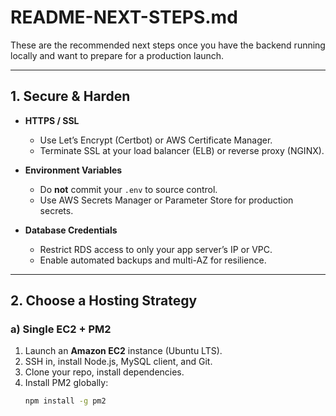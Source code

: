 # README-NEXT-STEPS.md

These are the recommended next steps once you have the backend running locally and want to prepare for a production launch.

---

## 1. Secure & Harden

- **HTTPS / SSL**  
  - Use Let’s Encrypt (Certbot) or AWS Certificate Manager.
  - Terminate SSL at your load balancer (ELB) or reverse proxy (NGINX).

- **Environment Variables**  
  - Do **not** commit your `.env` to source control.
  - Use AWS Secrets Manager or Parameter Store for production secrets.

- **Database Credentials**  
  - Restrict RDS access to only your app server’s IP or VPC.
  - Enable automated backups and multi-AZ for resilience.

---

## 2. Choose a Hosting Strategy

### a) Single EC2 + PM2
1. Launch an **Amazon EC2** instance (Ubuntu LTS).
2. SSH in, install Node.js, MySQL client, and Git.
3. Clone your repo, install dependencies.
4. Install PM2 globally:
   ```bash
   npm install -g pm2
